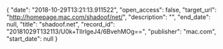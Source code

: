 {
  "date": "2018-10-29T13:21:13.911522", 
  "open_access": false, 
  "target_url": "http://homepage.mac.com/shadoof/net/", 
  "description": "", 
  "end_date": null, 
  "title": "shadoof.net", 
  "record_id": "20181029T132113/U0k+TIlrlgeJ4/6BvehMOg==", 
  "publisher": "mac.com", 
  "start_date": null
}

